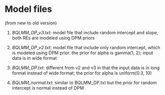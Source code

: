 Model files
================
(from new to old version)

1. *BQLMM_DP_v3.txt*: model file that include random intercept and slope, both REs are modeled using DPM priors

2. *BQLMM_DP_v2.txt*: model file that include only random intercept, which is modeled using DPM prior. the prior for alpha is gamma(1, 2); input data is in wide format

3. *BQLMM_DP.txt*: different from v2 and v3 in that the input data is in long format instead of wide format; the prior for alpha is uniform(0.3, 10)

4. *BQLMM_normal.txt*: similar to BQLMM_DP.txt but the prior for random intercept is normal instead of DPM